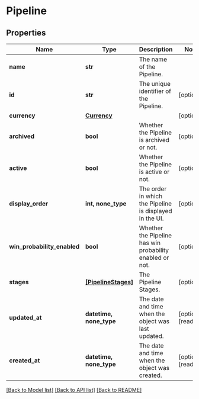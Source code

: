 # Pipeline


## Properties
Name | Type | Description | Notes
------------ | ------------- | ------------- | -------------
**name** | **str** | The name of the Pipeline. | 
**id** | **str** | The unique identifier of the Pipeline. | [optional] 
**currency** | [**Currency**](Currency.md) |  | [optional] 
**archived** | **bool** | Whether the Pipeline is archived or not. | [optional] 
**active** | **bool** | Whether the Pipeline is active or not. | [optional] 
**display_order** | **int, none_type** | The order in which the Pipeline is displayed in the UI. | [optional] 
**win_probability_enabled** | **bool** | Whether the Pipeline has win probability enabled or not. | [optional] 
**stages** | [**[PipelineStages]**](PipelineStages.md) | The Pipeline Stages. | [optional] 
**updated_at** | **datetime, none_type** | The date and time when the object was last updated. | [optional] [readonly] 
**created_at** | **datetime, none_type** | The date and time when the object was created. | [optional] [readonly] 

[[Back to Model list]](../../README.md#documentation-for-models) [[Back to API list]](../../README.md#documentation-for-api-endpoints) [[Back to README]](../../README.md)


